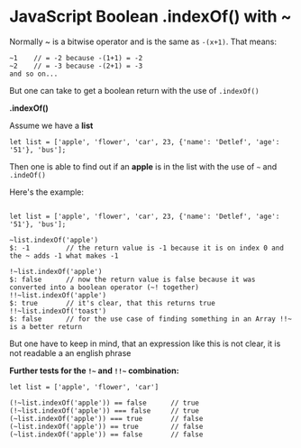 # JavaScript Boolean .indexOf\(\) with ~

Normally ~ is a bitwise operator and is the same as `-(x+1)`. That means:

```
~1    // = -2 because -(1+1) = -2
~2    // = -3 because -(2+1) = -3 
and so on...
```

But one can take to get a boolean return with the use of `.indexOf()`

**.indexOf\(\)**

Assume we have a **list**

`let list = ['apple', 'flower', 'car', 23, {'name': 'Detlef', 'age': '51'}, 'bus'];`

Then one is able to find out if an **apple** is in the list with the use of `~` and `.indeOf()`

Here's the example:

```

let list = ['apple', 'flower', 'car', 23, {'name': 'Detlef', 'age': '51'}, 'bus'];

~list.indexOf('apple')
$: -1         // the return value is -1 because it is on index 0 and the ~ adds -1 what makes -1

!~list.indexOf('apple')
$: false      // now the return value is false because it was converted into a boolean operator (~! together)
!!~list.indexOf('apple')
$: true       // it's clear, that this returns true
!!~list.indexOf('toast')
$: false      // for the use case of finding something in an Array !!~ is a better return
```

But one have to keep in mind, that an expression like this is not clear, it is not readable a an english phrase

**Further tests for the `!~` and `!!~` combination:**

```
let list = ['apple', 'flower', 'car']

(!~list.indexOf('apple')) == false      // true
(!~list.indexOf('apple')) === false     // true
(~list.indexOf('apple')) === true       // false
(~list.indexOf('apple')) == true        // false
(~list.indexOf('apple')) == false       // false
```



